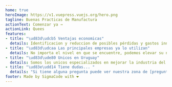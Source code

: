 ```yaml
---
home: true
heroImage: https://v1.vuepress.vuejs.org/hero.png
tagline: Buenas Practicas de Manufactura
actionText: Comenzar ya →
actionLink: Quees
features:
- title: "\ud83d\udcb5 Ventajas economicas"
  details: Identificacion y reduccion de posibles pérdidas y gastos innecesarios.
- title: "\ud83d\udcaa Las principales empresas ya lo utilizan"
  details: No importa el nivel en que se encuentre, podemos elevar su nivel aun mas, para ser mas competivo 
- title: "\ud83d\ude80 Unicos en Uruguay" 
  details: Somos los unicos especializados en mejorar la industria del pan en Uruguay
- title: "\ud83e\udd14 Tiene dudas... "
  details: "Si tiene alguna pregunta puede ver nuestra zona de [preguntas frecuentes](./preguntasyrespuestas.md)"
footer: Made by SigmaCode with ❤️
---
```

<mycarousel/>
